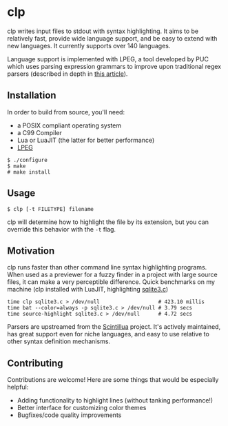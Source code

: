 # clp

clp writes input files to stdout with syntax highlighting.
It aims to be relatively fast, provide wide language support, and be easy
to extend with new languages. It currently supports over 140 languages.

Language support is implemented with LPEG, a tool developed by PUC which uses
parsing expression grammars to improve upon traditional regex parsers
(described in depth in [this article](http://www.inf.puc-rio.br/~roberto/docs/peg.pdf)).

## Installation

In order to build from source, you'll need:

- a POSIX compliant operating system
- a C99 Compiler
- Lua or LuaJIT (the latter for better performance)
- [LPEG](http://www.inf.puc-rio.br/~roberto/lpeg/)
```
$ ./configure
$ make
# make install
```

## Usage

```
$ clp [-t FILETYPE] filename
```

clp will determine how to highlight the file by its extension, but you can
override this behavior with the `-t` flag.

## Motivation

clp runs faster than other command line syntax highlighting programs. When used
as a previewer for a fuzzy finder in a project with large source files, it can
make a very perceptible difference. Quick benchmarks on my machine (clp
installed with LuaJIT, highlighting
[sqlite3.c](https://fossies.org/linux/sqlite/sqlite3.c))

```
time clp sqlite3.c > /dev/null                   # 423.10 millis
time bat --color=always -p sqlite3.c > /dev/null # 3.79 secs
time source-highlight sqlite3.c > /dev/null      # 4.72 secs
```

Parsers are upstreamed from the
[Scintillua](https://orbitalquark.github.io/scintillua/) project. It's actively
maintained, has great support even for niche languages, and easy to use
relative to other syntax definition mechanisms.

## Contributing

Contributions are welcome! Here are some things that would be especially
helpful:

- Adding functionality to highlight lines (without tanking performance!)
- Better interface for customizing color themes
- Bugfixes/code quality improvements
